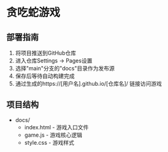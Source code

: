 # 贪吃蛇游戏

## 部署指南
1. 将项目推送到GitHub仓库
2. 进入仓库Settings → Pages设置
3. 选择"main"分支的"docs"目录作为发布源
4. 保存后等待自动构建完成
5. 通过生成的https://[用户名].github.io/[仓库名]/ 链接访问游戏

## 项目结构
- docs/
  - index.html - 游戏入口文件
  - game.js - 游戏核心逻辑
  - style.css - 游戏样式
